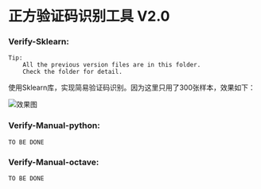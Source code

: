 # 正方验证码识别工具 V2.0
### Verify-Sklearn:
    Tip:
        All the previous version files are in this folder.
        Check the folder for detail.

使用Sklearn库，实现简易验证码识别。因为这里只用了300张样本，效果如下：

![效果图](https://github.com/skyduy/zfverify/raw/master/Verify-Sklearn/Achievement.png)

### Verify-Manual-python:
    TO BE DONE

### Verify-Manual-octave:
    TO BE DONE


